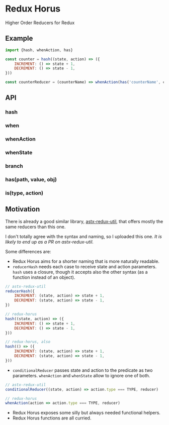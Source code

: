 # Redux Horus
Higher Order Reducers for Redux

## Example
```javascript
import {hash, whenAction, has}

const counter = hash((state, action) => ({
    INCREMENT: () => state + 1,
    DECREMENT: () => state - 1,
}))

const counterReducer = (counterName) => whenAction(has('counterName', counterName), counter)
```


## API

### hash

### when

### whenAction

### whenState

### branch

### has(path, value, obj)

### is(type, action)


## Motivation
There is already a good similar library, [astx-redux-util](https://astx-redux-util.js.org/), that offers mostly the same reducers
than this one.

I don't totally agree with the syntax and naming, so I uploaded this one. *It is likely to end up as a PR on astx-redux-util.*

Some differences are:
- Redux Horus aims for a shorter naming that is more naturally readable.
- `reducerHash` needs each case to receive state and action parameters. `hash` uses a closure, though it accepts also the other syntax (as a function instead of an object).
```javascript
// astx-redux-util
reducerHash({
    INCREMENT: (state, action) => state + 1,
    DECREMENT: (state, action) => state - 1,
})

// redux-horus
hash((state, action) => ({
    INCREMENT: () => state + 1,
    DECREMENT: () => state - 1,
}))

// redux-horus, also
hash(() => ({
    INCREMENT: (state, action) => state + 1,
    DECREMENT: (state, action) => state - 1,
}))
```
- `conditionalReducer` passes state and action to the predicate as two parameters. `whenAction` and `whenState` allow to ignore one of both.
```javascript
// astx-redux-util
conditionalReducer((state, action) => action.type === TYPE, reducer)

// redux-horus
whenAction(action => action.type === TYPE, reducer)
```
- Redux Horus exposes some silly but always needed functional helpers.
- Redux Horus functions are all curried.